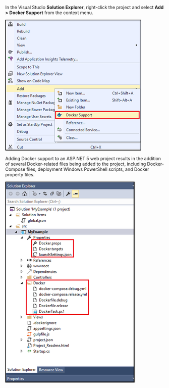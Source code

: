 In the Visual Studio **Solution Explorer**, right-click the project and select **Add > Docker Support** from the context menu.

![Add Docker Support context menu](./media/vs-azure-tools-docker-add-docker-support/docker-support-context-menu.png)

Adding Docker support to an ASP.NET 5 web project results in the addition of several Docker-related
files being added to the project, including Docker-Compose files, deployment Windows PowerShell scripts, and Docker property files. 

![Docker files added to project](./media/vs-azure-tools-docker-add-docker-support/docker-files-added.png)